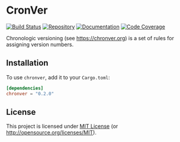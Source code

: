 # CronVer

[![Build Status][build-img]][build-url]
[![Repository][crates-img]][crates-url]
[![Documentation][doc-img]][doc-url]
[![Code Coverage][cover-img]][cover-url]

Chronologic versioning (see <https://chronver.org>) is a set of rules for assigning version numbers.

[build-img]: https://img.shields.io/github/actions/workflow/status/dnaka91/chronver/ci.yml?branch=main&style=for-the-badge
[build-url]: https://github.com/dnaka91/chronver/actions?query=workflow%3ACI
[crates-img]: https://img.shields.io/crates/v/chronver?style=for-the-badge
[crates-url]: https://crates.io/crates/chronver
[doc-img]: https://img.shields.io/badge/docs.rs-chronver-4d76ae?style=for-the-badge
[doc-url]: https://docs.rs/chronver
[cover-img]: https://img.shields.io/endpoint?url=https://dnaka91.github.io/chronver/coverage.json&style=for-the-badge
[cover-url]: https://dnaka91.github.io/chronver

## Installation

To use `chronver`, add it to your `Cargo.toml`:

```toml
[dependencies]
chronver = "0.2.0"
```

## License

This project is licensed under [MIT License](LICENSE) (or <http://opensource.org/licenses/MIT>).
